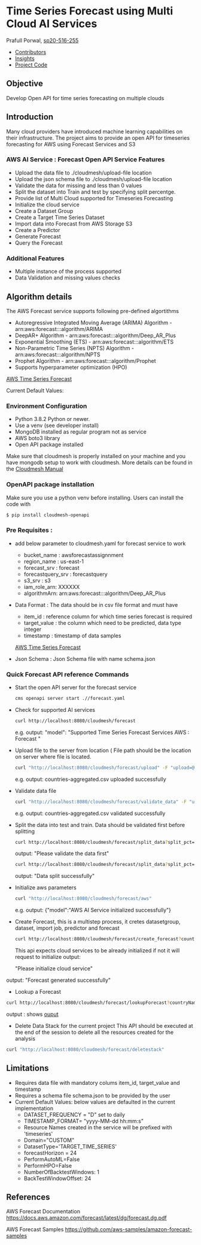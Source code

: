 # Time Series Forecast using Multi Cloud AI Services

Prafull Porwal, [sp20-516-255](https://github.com/cloudmesh-community/sp20-516-255/blob/master/Cloudmesh-OpenAPI/Readme.md)

* [Contributors](https://github.com/cloudmesh-community/sp20-516-255/graphs/contributors)
* [Insights](https://github.com/cloudmesh-community/fa19-516-147/pulse)
* [Project Code](https://github.com/cloudmesh-community/sp20-516-255/tree/master/Cloudmesh-OpenAPI/AWSForecast)

## Objective

Develop Open API for time series forecasting on multiple clouds

## Introduction

Many cloud providers have introduced machine learning capabilities on their infrastructure. The project aims to provide an open API for timeseries forecasting for AWS using Forecast Services and S3 

### AWS AI Service : Forecast Open API Service Features

* Upload the data file to ./cloudmesh/upload-file location
* Upload the json schema file to ./cloudmesh/upload-file location
* Validate the data for missing and less than 0 values
* Split the dataset into Train and test by specifying split percentge.
* Provide list of Multi Cloud supported for Timeseries Forecasting
* Initialize the cloud service 
* Create a Dataset Group
* Create a Target Time Series Dataset
* Import data into Forecast from AWS Storage S3
* Create a Predictor
* Generate Forecast
* Query the Forecast

### Additional Features

* Multiple instance of the process supported 
* Data Validation and missing values checks


## Algorithm details

The AWS Forecast service supports following pre-defined algortithms 

  * Autoregressive Integrated Moving Average (ARIMA) Algorithm - arn:aws:forecast:::algorithm/ARIMA
  * DeepAR+ Algorithm - arn:aws:forecast:::algorithm/Deep_AR_Plus
  * Exponential Smoothing (ETS) - arn:aws:forecast:::algorithm/ETS
  * Non-Parametric Time Series (NPTS) Algorithm - arn:aws:forecast:::algorithm/NPTS
  * Prophet Algorithm - arn:aws:forecast:::algorithm/Prophet
  * Supports hyperparameter optimization (HPO)
  
  [AWS Time Series Forecast](https://docs.aws.amazon.com/forecast/latest/dg/forecast.dg.pdf)
  
  Current Default Values: 
  

### Environment Configuration

* Python 3.8.2 Python or newer.
* Use a venv (see developer install)
* MongoDB installed as regular program not as service
* AWS boto3 library
* Open API package installed

Make sure that cloudmesh is properly installed on your machine and you have mongodb setup to work with cloudmesh.
More details can be found in the [Cloudmesh Manual](https://cloudmesh.github.io/cloudmesh-manual/installation/install.html)

###  OpenAPI package installation 

Make sure you use a python venv before installing. Users can install the code with
```bash
$ pip install cloudmesh-openapi
```

### Pre Requisites : 

* add below parameter to cloudmesh.yaml for forecast service to work
  
    * bucket_name : awsforecastassignnment
    * region_name : us-east-1
    * forecast_srv : forecast
    * forecastquery_srv : forecastquery
    * s3_srv : s3
    * iam_role_arn: XXXXXX
    * algorithmArn: arn:aws:forecast:::algorithm/Deep_AR_Plus

* Data Format : The data should be in csv file format and must have 
    
    * item_id : reference column for which time series forecast is required
    * target_value : the column which need to be predicted, data type integer
    * timestamp : timestamp of data samples
  
  [AWS Time Series Forecast](https://docs.aws.amazon.com/forecast/latest/dg/API_CreateDataset.html)
  
* Json Schema : Json Schema file with name schema.json 

### Quick Forecast API reference Commands

* Start the open API server for the forecast service
  ```bash
  cms openapi server start .//forecast.yaml
  ```
* Check for supported AI services
  ```bash
  curl http://localhost:8080/cloudmesh/forecast
  ```
  e.g. output: 
  "model": "Supported Time Series Forecast Services AWS : Forecast " 

* Upload file to the server from location (
  File path should be the location on server where file is located.  
  ```bash
  curl "http://localhost:8080/cloudmesh/forecast/upload" -F "upload=@<file_path>\countries-aggregated.csv"
  ```
  e.g. output: 
  countries-aggregated.csv uploaded successfully

* Validate data file 
  ```bash
  curl "http://localhost:8080/cloudmesh/forecast/validate_data" -F "upload=@<file_path>\countries-aggregated.csv"
  ```
  e.g. output: 
  countries-aggregated.csv validated successfully

* Split the data into test and train. Data should be validated first before splitting 
  ```bash
  curl http://localhost:8080/cloudmesh/forecast/split_data?split_pct=20
  ```
  output: "Please validate the data first"

  ```bash
  curl http://localhost:8080/cloudmesh/forecast/split_data?split_pct=20
  ```
  output: "Data split successfully"

* Initialize aws parameters 

  ```bash
  curl "http://localhost:8080/cloudmesh/forecast/aws"
  ```
  e.g. output: 
  {"model":"AWS AI Service initialized successfully"}

* Create Forecast, this is a multistep process, it cretes datasetgroup, dataset, import job, predictor and forecast
  
  ```bash
  curl http://localhost:8080/cloudmesh/forecast/create_forecast?country=Austrailia
  ```
  This api expects cloud services to be already initialized if not it will request to initialize
  output: 
  
  "Please initialize cloud service"

output: "Forecast generated successfully"

* Lookup a Forecast
```bash
curl http://localhost:8080/cloudmesh/forecast/lookupForecast?countryName=Austrailia
```

output : 
shows [ouput](https://github.com/cloudmesh-community/sp20-516-255/blob/master/Cloudmesh-OpenAPI/AWSForecast/sampleOutput)

* Delete Data Stack for the current project
This API should be executed at the end of the session to delete all the resources created for the analysis

```bash
curl "http://localhost:8080/cloudmesh/forecast/deletestack"
```

## Limitations
  
  * Requires data file with mandatory colums item_id, target_value and timestamp
  * Requires a schema file schema.json to be provided by the user
  * Current Default Values: below values are defaulted in the current implementation
    * DATASET_FREQUENCY = "D" set to daily 
    * TIMESTAMP_FORMAT= "yyyy-MM-dd hh:mm:s"
    * Resource Names created in the service will be prefixed with 'timeseries'
    * Domain="CUSTOM"
    * DatasetType='TARGET_TIME_SERIES'
    * forecastHorizon = 24
    * PerformAutoML=False
    * PerformHPO=False
    * NumberOfBacktestWindows: 1
    * BackTestWindowOffset: 24  

## References
AWS Forecast Documentation <https://docs.aws.amazon.com/forecast/latest/dg/forecast.dg.pdf>

AWS Forecast Samples <https://github.com/aws-samples/amazon-forecast-samples>
